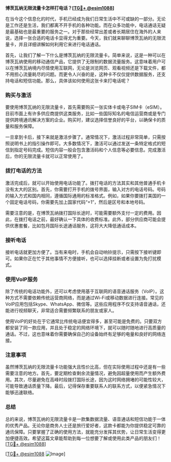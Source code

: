 **博茨瓦纳无限流量卡怎样打电话？[[TG💪+ @esim1088](https://t.me/s/esim1088)]**

在当今这个信息化的时代，手机已经成为我们日常生活中不可或缺的一部分。无论是工作还是生活，我们都离不开手机的各种功能。而在众多功能中，电话通话无疑是最基础也是最重要的服务之一。对于那些经常出差或者长期居住在海外的人来说，选择一张合适的电话卡显得尤为重要。今天，我们就来聊聊博茨瓦纳的无限流量卡，并且详细讲解如何利用它来进行电话通话。

首先，让我们了解一下什么是博茨瓦纳的无限流量卡。简单来说，这是一种可以在博茨瓦纳使用的移动通信产品，它提供了无限制的数据流量服务。这意味着用户可以在博茨瓦纳境内尽情使用互联网，无论是浏览网页、观看视频还是下载文件，都不用担心流量耗尽的问题。而更令人兴奋的是，这种卡不仅仅提供数据服务，还支持电话和短信功能。那么，具体该如何使用这张卡来打电话呢？

### **购买与激活**

要使用博茨瓦纳的无限流量卡，首先需要购买一张实体卡或电子SIM卡（eSIM）。目前市面上有许多供应商提供这类服务，比如一些国际知名的电信运营商或是专门提供跨境通讯解决方案的企业。购买时，建议选择信誉良好的平台，以确保卡的质量和服务保障。

一旦拿到卡后，接下来就是激活步骤了。通常情况下，激活过程非常简单，只需按照说明书上的指引操作即可。大多数情况下，激活可以通过发送一条特定格式的短信到指定号码完成。短信内容一般会包含激活码和个人信息等必要信息。完成激活后，你的无限流量卡就可以正常使用了。

### **拨打电话的方法**

激活完成后，就可以开始使用电话功能了。拨打电话的方法其实和其他普通手机卡没有太大的区别。首先，你需要打开手机的拨号界面，输入对方的电话号码。号码的输入方式和国内相同，遵循国际通用的标准格式。例如，如果你要拨打美国的一个固定电话号码，你需要先加上国家代码“+1”，然后是区号和本地号码。

需要注意的是，在博茨瓦纳拨打国际长途时，可能需要额外支付一定的费用。因此，在拨打电话之前，最好确认一下具体的收费标准。此外，部分供应商可能会提供优惠套餐，比如包月国际长途通话服务，这将大大降低通话成本。

### **接听电话**

接听电话就更加方便了。当有来电时，手机会自动响铃提示，只需按下接听键即可。如果你正在忙于其他事情不方便接听，也可以选择挂断或者设置为免打扰模式。

### **使用VoIP服务**

除了传统的电话功能外，还可以考虑使用基于互联网的语音通话服务（VoIP）。这种方式不需要依赖传统运营商网络，而是通过Wi-Fi或移动数据进行连接。常见的VoIP应用包括Skype、WhatsApp、微信等。这些应用程序不仅支持语音通话，还能进行视频聊天，非常适合需要频繁联系的朋友或家人。

使用VoIP的好处在于它通常比传统电话便宜得多，甚至可能是免费的。只要双方都安装了同一款应用，并且处于稳定的网络环境下，就可以随时随地进行高质量的通话。不过，这也意味着你需要确保自己的设备始终有足够的电量和良好的网络连接。

### **注意事项**

虽然博茨瓦纳的无限流量卡功能强大且性价比高，但在实际使用过程中还是有一些需要注意的地方。首先，要定期检查剩余流量情况，避免因超量使用而产生额外费用。其次，尽量避免在高峰时段拨打国际长途，因为这时网络拥堵的可能性较大，可能导致通话质量下降。最后，记得保存重要联系人的联系方式，以便紧急情况下能够迅速联络。

### **总结**

总的来说，博茨瓦纳的无限流量卡是一款集数据流量、语音通话和短信功能于一体的优秀产品。无论你是商务人士还是旅行爱好者，这款卡都能为你提供稳定可靠的通讯保障。只要掌握了正确的使用方法，就能充分发挥其优势，让日常生活变得更加便捷高效。希望这篇文章能帮助到每一位想要了解或使用此类产品的朋友们！[[TG💪+ @esim1088](https://t.me/s/esim1088)]

[[TG💪+ @esim1088](https://t.me/s/esim1088) ![Image](https://i.postimg.cc/4NQfJmqS/Snipaste-2025-05-13-00-14-12.png)]
